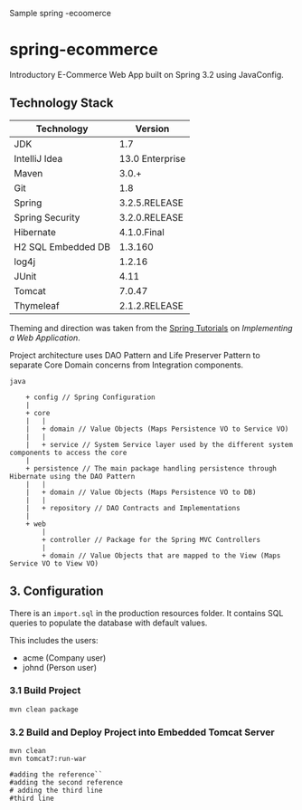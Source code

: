 Sample spring -ecoomerce 
# spring-ecommerce

Introductory E-Commerce Web App built on Spring 3.2 using JavaConfig.

## Technology Stack

|  Technology           | Version           |
| --------------------- | ----------------- |
|   JDK                 | 1.7               |
|   IntelliJ Idea       | 13.0 Enterprise   |
|   Maven               | 3.0.+             |
|   Git                 | 1.8               |
|   Spring              | 3.2.5.RELEASE     |
|   Spring Security     | 3.2.0.RELEASE     |
|   Hibernate           | 4.1.0.Final       |
|   H2 SQL Embedded DB  | 1.3.160           |
|   log4j               | 1.2.16            |
|   JUnit               | 4.11              |
|   Tomcat              | 7.0.47            |
|   Thymeleaf           | 2.1.2.RELEASE     |

Theming and direction was taken from the [Spring Tutorials](https://spring.io/guides/tutorials/web/) on *Implementing
 a Web Application*.

Project architecture uses DAO Pattern and Life Preserver Pattern to separate Core Domain concerns from Integration
components.

```
java

    + config // Spring Configuration
    |
    + core
    |   |
    |   + domain // Value Objects (Maps Persistence VO to Service VO)
    |   |
    |   + service // System Service layer used by the different system components to access the core
    |
    + persistence // The main package handling persistence through Hibernate using the DAO Pattern
    |   |
    |   + domain // Value Objects (Maps Persistence VO to DB)
    |   |
    |   + repository // DAO Contracts and Implementations
    |
    + web
        |
        + controller // Package for the Spring MVC Controllers
        |
        + domain // Value Objects that are mapped to the View (Maps Service VO to View VO)
```
## 3. Configuration

There is an ```import.sql``` in the production resources folder. It contains SQL queries to populate the database with
default values.

This includes the users:
* acme (Company user)
* johnd (Person user)

### 3.1 Build Project

```
mvn clean package
```

### 3.2 Build and Deploy Project into Embedded Tomcat Server

```
mvn clean
mvn tomcat7:run-war

#adding the reference``
#adding the second reference
# adding the third line 
#third line 
